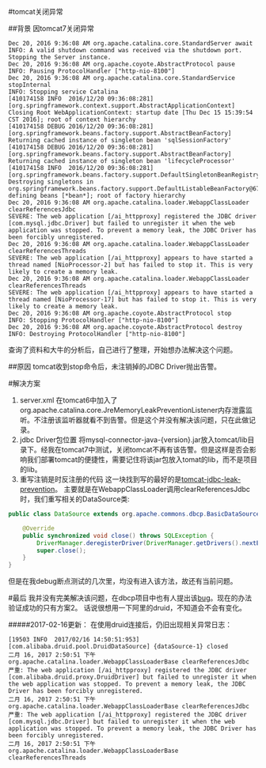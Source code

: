 #tomcat关闭异常

##背景
因tomcat7关闭异常
```
Dec 20, 2016 9:36:08 AM org.apache.catalina.core.StandardServer await
INFO: A valid shutdown command was received via the shutdown port. Stopping the Server instance.
Dec 20, 2016 9:36:08 AM org.apache.coyote.AbstractProtocol pause
INFO: Pausing ProtocolHandler ["http-nio-8100"]
Dec 20, 2016 9:36:08 AM org.apache.catalina.core.StandardService stopInternal
INFO: Stopping service Catalina
[410174158 INFO  2016/12/20 09:36:08:281][org.springframework.context.support.AbstractApplicationContext] Closing Root WebApplicationContext: startup date [Thu Dec 15 15:39:54 CST 2016]; root of context hierarchy
[410174158 DEBUG 2016/12/20 09:36:08:281][org.springframework.beans.factory.support.AbstractBeanFactory] Returning cached instance of singleton bean 'sqlSessionFactory'
[410174158 DEBUG 2016/12/20 09:36:08:281][org.springframework.beans.factory.support.AbstractBeanFactory] Returning cached instance of singleton bean 'lifecycleProcessor'
[410174158 INFO  2016/12/20 09:36:08:281][org.springframework.beans.factory.support.DefaultSingletonBeanRegistry] Destroying singletons in org.springframework.beans.factory.support.DefaultListableBeanFactory@67995af1: defining beans [*bean*]; root of factory hierarchy
Dec 20, 2016 9:36:08 AM org.apache.catalina.loader.WebappClassLoader clearReferencesJdbc
SEVERE: The web application [/ai_httpproxy] registered the JDBC driver [com.mysql.jdbc.Driver] but failed to unregister it when the web application was stopped. To prevent a memory leak, the JDBC Driver has been forcibly unregistered.
Dec 20, 2016 9:36:08 AM org.apache.catalina.loader.WebappClassLoader clearReferencesThreads
SEVERE: The web application [/ai_httpproxy] appears to have started a thread named [NioProcessor-2] but has failed to stop it. This is very likely to create a memory leak.
Dec 20, 2016 9:36:08 AM org.apache.catalina.loader.WebappClassLoader clearReferencesThreads
SEVERE: The web application [/ai_httpproxy] appears to have started a thread named [NioProcessor-17] but has failed to stop it. This is very likely to create a memory leak.
Dec 20, 2016 9:36:08 AM org.apache.coyote.AbstractProtocol stop
INFO: Stopping ProtocolHandler ["http-nio-8100"]
Dec 20, 2016 9:36:08 AM org.apache.coyote.AbstractProtocol destroy
INFO: Destroying ProtocolHandler ["http-nio-8100"]
```
查询了资料和大牛的分析后，自己进行了整理，开始想办法解决这个问题。

##原因
tomcat收到stop命令后，未注销掉的JDBC Driver抛出告警。

#解决方案
1. server.xml
在tomcat6中加入了org.apache.catalina.core.JreMemoryLeakPreventionListener内存泄露监听。不注册该监听器就看不到告警。但是这个并没有解决该问题，只在此做记录。
2. jdbc Driver包位置
将mysql-connector-java-{version}.jar放入tomcat/lib目录下。经我在tomcat7中测试，关闭tomcat不再有该告警。但是这样是否会影响我们部署tomcat的便捷性，需要记住将该jar包放入tomat的lib，而不是项目的lib。
3. 重写注销是时反注册的代码
这一块找到写的最好的是[tomcat-jdbc-leak-prevention](http://hongjiang.info/tomcat-jdbc-leak-prevention/)。
主要就是在WebappClassLoader调用clearReferencesJdbc时，我们重写相关的DataSource类:
```java
public class DataSource extends org.apache.commons.dbcp.BasicDataSource{

    @Override
    public synchronized void close() throws SQLException {
        DriverManager.deregisterDriver(DriverManager.getDrivers().nextElement());
        super.close();
    }
}
```
但是在我debug断点测试的几次里，均没有进入该方法，故还有当前问题。

#最后
我并没有完美解决该问题，在dbcp项目中也有人提出该[bug](https://issues.apache.org/jira/browse/DBCP-332)。现在的办法验证成功的只有方案2。
话说很想用一下阿里的druid，不知道会不会有变化。

#####2017-02-16更新：
在使用druid连接后，仍旧出现相关异常日志：
```
[19503 INFO  2017/02/16 14:50:51:953][com.alibaba.druid.pool.DruidDataSource] {dataSource-1} closed
二月 16, 2017 2:50:51 下午 org.apache.catalina.loader.WebappClassLoaderBase clearReferencesJdbc
严重: The web application [/ai_httpproxy] registered the JDBC driver [com.alibaba.druid.proxy.DruidDriver] but failed to unregister it when the web application was stopped. To prevent a memory leak, the JDBC Driver has been forcibly unregistered.
二月 16, 2017 2:50:51 下午 org.apache.catalina.loader.WebappClassLoaderBase clearReferencesJdbc
严重: The web application [/ai_httpproxy] registered the JDBC driver [com.mysql.jdbc.Driver] but failed to unregister it when the web application was stopped. To prevent a memory leak, the JDBC Driver has been forcibly unregistered.
二月 16, 2017 2:50:51 下午 org.apache.catalina.loader.WebappClassLoaderBase clearReferencesThreads
```
